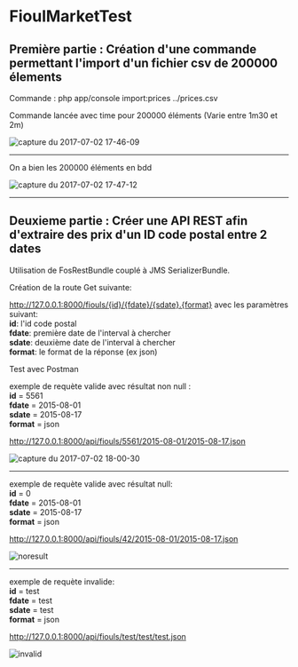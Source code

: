 # FioulMarketTest

## Première partie : Création d'une commande permettant l'import d'un fichier csv de 200000 élements      

Commande : php app/console import:prices ../prices.csv       

Commande lancée avec time pour 200000 éléments (Varie entre 1m30 et 2m)      

![capture du 2017-07-02 17-46-09](https://user-images.githubusercontent.com/7196430/27771437-94e063a4-5f4e-11e7-9296-8a038b8ed072.png)

******

On a bien les 200000 éléments en bdd          

![capture du 2017-07-02 17-47-12](https://user-images.githubusercontent.com/7196430/27771455-d3baea40-5f4e-11e7-89aa-a80888b93a9f.png)    

******

## Deuxieme partie : Créer une API REST afin d'extraire des prix d'un ID code postal entre 2 dates        

Utilisation de FosRestBundle couplé à JMS SerializerBundle.         

Création de la route Get suivante:        

http://127.0.0.1:8000/fiouls/{id}/{fdate}/{sdate}.{format} avec les paramètres suivant:       
**id**: l'id code postal              
**fdate**: première date de l'interval à chercher                
**sdate**: deuxième date de l'interval à chercher             
**format**: le format de la réponse (ex json)       

Test avec Postman         

exemple de requète valide avec résultat non null :      
**id** = 5561       
**fdate** = 2015-08-01          
**sdate** = 2015-08-17      
**format** = json       

http://127.0.0.1:8000/api/fiouls/5561/2015-08-01/2015-08-17.json

![capture du 2017-07-02 18-00-30](https://user-images.githubusercontent.com/7196430/27771534-6fe4e352-5f50-11e7-942b-ba3cad28e847.png)

******

exemple de requète valide avec résultat null:       
**id** = 0      
**fdate** = 2015-08-01        
**sdate** = 2015-08-17        
**format** = json       

http://127.0.0.1:8000/api/fiouls/42/2015-08-01/2015-08-17.json

![noresult](https://user-images.githubusercontent.com/7196430/27771604-396d998e-5f52-11e7-93fc-06276d11782a.png)

******

exemple de requète invalide:      
**id** = test     
**fdate** = test      
**sdate** = test      
**format** = json           

http://127.0.0.1:8000/api/fiouls/test/test/test.json    

![invalid](https://user-images.githubusercontent.com/7196430/27771686-2e8d99e0-5f54-11e7-8270-16cf5639394f.png)
